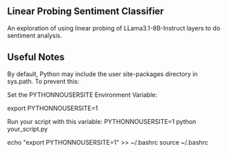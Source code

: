 ## Linear Probing Sentiment Classifier

An exploration of using linear probing of LLama3.1-8B-Instruct layers to do sentiment analysis.

## Useful Notes

By default, Python may include the user site-packages directory in sys.path. To prevent this:

Set the PYTHONNOUSERSITE Environment Variable:

export PYTHONNOUSERSITE=1

Run your script with this variable:
PYTHONNOUSERSITE=1 python your_script.py

echo "export PYTHONNOUSERSITE=1" >> ~/.bashrc
source ~/.bashrc
